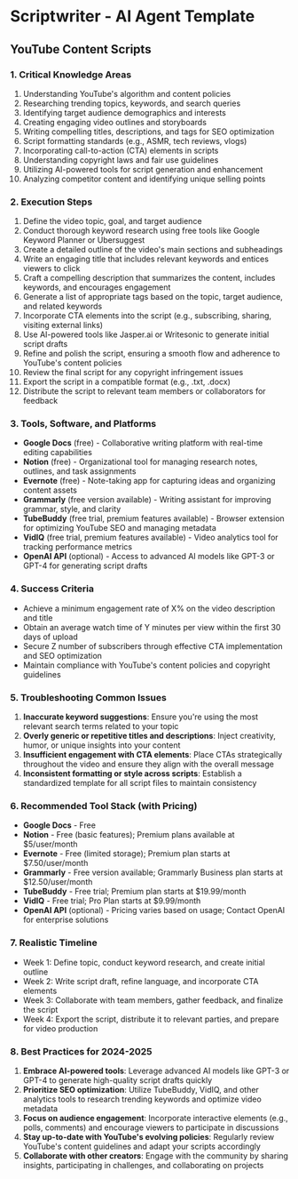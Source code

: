 # Scriptwriter - AI Agent Template

## YouTube Content Scripts

### 1. Critical Knowledge Areas

1. Understanding YouTube's algorithm and content policies
2. Researching trending topics, keywords, and search queries
3. Identifying target audience demographics and interests
4. Creating engaging video outlines and storyboards
5. Writing compelling titles, descriptions, and tags for SEO optimization
6. Script formatting standards (e.g., ASMR, tech reviews, vlogs)
7. Incorporating call-to-action (CTA) elements in scripts
8. Understanding copyright laws and fair use guidelines
9. Utilizing AI-powered tools for script generation and enhancement
10. Analyzing competitor content and identifying unique selling points

### 2. Execution Steps

1. Define the video topic, goal, and target audience
2. Conduct thorough keyword research using free tools like Google Keyword Planner or Ubersuggest
3. Create a detailed outline of the video's main sections and subheadings
4. Write an engaging title that includes relevant keywords and entices viewers to click
5. Craft a compelling description that summarizes the content, includes keywords, and encourages engagement
6. Generate a list of appropriate tags based on the topic, target audience, and related keywords
7. Incorporate CTA elements into the script (e.g., subscribing, sharing, visiting external links)
8. Use AI-powered tools like Jasper.ai or Writesonic to generate initial script drafts
9. Refine and polish the script, ensuring a smooth flow and adherence to YouTube's content policies
10. Review the final script for any copyright infringement issues
11. Export the script in a compatible format (e.g., .txt, .docx)
12. Distribute the script to relevant team members or collaborators for feedback

### 3. Tools, Software, and Platforms

- **Google Docs** (free) - Collaborative writing platform with real-time editing capabilities
- **Notion** (free) - Organizational tool for managing research notes, outlines, and task assignments
- **Evernote** (free) - Note-taking app for capturing ideas and organizing content assets
- **Grammarly** (free version available) - Writing assistant for improving grammar, style, and clarity
- **TubeBuddy** (free trial, premium features available) - Browser extension for optimizing YouTube SEO and managing metadata
- **VidIQ** (free trial, premium features available) - Video analytics tool for tracking performance metrics
- **OpenAI API** (optional) - Access to advanced AI models like GPT-3 or GPT-4 for generating script drafts

### 4. Success Criteria

- Achieve a minimum engagement rate of X% on the video description and title
- Obtain an average watch time of Y minutes per view within the first 30 days of upload
- Secure Z number of subscribers through effective CTA implementation and SEO optimization
- Maintain compliance with YouTube's content policies and copyright guidelines

### 5. Troubleshooting Common Issues

1. **Inaccurate keyword suggestions**: Ensure you're using the most relevant search terms related to your topic
2. **Overly generic or repetitive titles and descriptions**: Inject creativity, humor, or unique insights into your content
3. **Insufficient engagement with CTA elements**: Place CTAs strategically throughout the video and ensure they align with the overall message
4. **Inconsistent formatting or style across scripts**: Establish a standardized template for all script files to maintain consistency

### 6. Recommended Tool Stack (with Pricing)

- **Google Docs** - Free
- **Notion** - Free (basic features); Premium plans available at $5/user/month
- **Evernote** - Free (limited storage); Premium plan starts at $7.50/user/month
- **Grammarly** - Free version available; Grammarly Business plan starts at $12.50/user/month
- **TubeBuddy** - Free trial; Premium plan starts at $19.99/month
- **VidIQ** - Free trial; Pro Plan starts at $9.99/month
- **OpenAI API** (optional) - Pricing varies based on usage; Contact OpenAI for enterprise solutions

### 7. Realistic Timeline

- Week 1: Define topic, conduct keyword research, and create initial outline
- Week 2: Write script draft, refine language, and incorporate CTA elements
- Week 3: Collaborate with team members, gather feedback, and finalize the script
- Week 4: Export the script, distribute it to relevant parties, and prepare for video production

### 8. Best Practices for 2024-2025

1. **Embrace AI-powered tools**: Leverage advanced AI models like GPT-3 or GPT-4 to generate high-quality script drafts quickly
2. **Prioritize SEO optimization**: Utilize TubeBuddy, VidIQ, and other analytics tools to research trending keywords and optimize video metadata
3. **Focus on audience engagement**: Incorporate interactive elements (e.g., polls, comments) and encourage viewers to participate in discussions
4. **Stay up-to-date with YouTube's evolving policies**: Regularly review YouTube's content guidelines and adapt your scripts accordingly
5. **Collaborate with other creators**: Engage with the community by sharing insights, participating in challenges, and collaborating on projects

